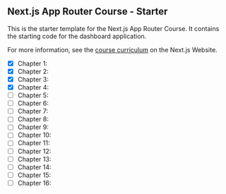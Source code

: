 ## Next.js App Router Course - Starter

This is the starter template for the Next.js App Router Course. It contains the starting code for the dashboard application.

For more information, see the [course curriculum](https://nextjs.org/learn) on the Next.js Website.

- [X] Chapter 1: 
- [X] Chapter 2: 
- [X] Chapter 3: 
- [X] Chapter 4: 
- [ ] Chapter 5: 
- [ ] Chapter 6: 
- [ ] Chapter 7: 
- [ ] Chapter 8: 
- [ ] Chapter 9: 
- [ ] Chapter 10: 
- [ ] Chapter 11: 
- [ ] Chapter 12: 
- [ ] Chapter 13: 
- [ ] Chapter 14: 
- [ ] Chapter 15: 
- [ ] Chapter 16: 
